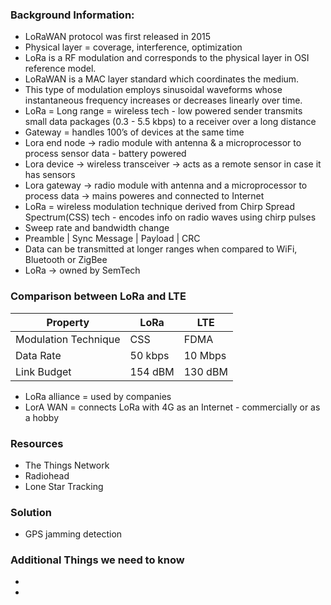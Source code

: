 ### Background Information:
- LoRaWAN protocol was first released in 2015
- Physical layer = coverage, interference, optimization
- LoRa is a RF modulation and corresponds to the physical layer in OSI reference model.
- LoRaWAN is a MAC layer standard which coordinates the medium.
- This type of modulation employs sinusoidal waveforms whose instantaneous frequency increases or decreases linearly over time.
- LoRa = Long range = wireless tech - low powered sender transmits small data packages (0.3 - 5.5 kbps) to a receiver over a long distance
- Gateway = handles 100’s of devices at the same time
- Lora end node -> radio module with antenna & a microprocessor to process sensor data - battery powered
- Lora device -> wireless transceiver -> acts as a remote sensor in case it has sensors
- Lora gateway -> radio module with antenna and a microprocessor to process data -> mains poweres and connected to Internet 
- LoRa = wireless modulation technique derived from Chirp Spread Spectrum(CSS) tech - encodes info on radio waves using chirp pulses
- Sweep rate and bandwidth change
- Preamble | Sync Message | Payload | CRC
- Data can be transmitted at longer ranges when compared to WiFi, Bluetooth or ZigBee
- LoRa -> owned by SemTech


### Comparison between LoRa and LTE
Property | LoRa | LTE
|---|---|---|
Modulation Technique | CSS | FDMA
Data Rate | 50 kbps | 10 Mbps
Link Budget | 154 dBM | 130 dBM

- LoRa alliance = used by companies
- LorA WAN = connects LoRa with 4G as an Internet - commercially or as a hobby

### Resources
- The Things Network
- Radiohead
- Lone Star Tracking

### Solution 
- GPS jamming detection

### Additional Things we need to know
- 
- 

